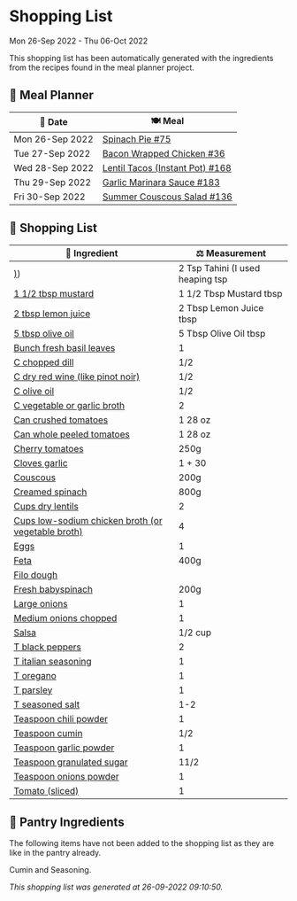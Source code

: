# Shopping List

Mon 26-Sep 2022 - Thu 06-Oct 2022

This shopping list has been automatically generated with the ingredients from the recipes found in the meal planner project.

## 📅 Meal Planner

|📅 Date| 🍽️ Meal|
|----|----|
|Mon 26-Sep 2022|[Spinach Pie #75](https://github.com/bryanbr23/Recipes/issues/75)|
|Tue 27-Sep 2022|[Bacon Wrapped Chicken #36](https://github.com/bryanbr23/Recipes/issues/36)|
|Wed 28-Sep 2022|[Lentil Tacos (Instant Pot) #168](https://github.com/bryanbr23/Recipes/issues/168)|
|Thu 29-Sep 2022|[Garlic Marinara Sauce #183](https://github.com/bryanbr23/Recipes/issues/183)|
|Fri 30-Sep 2022|[Summer Couscous Salad #136](https://github.com/bryanbr23/Recipes/issues/136)|

## 🛒 Shopping List

| 🍌 Ingredient| ⚖️ Measurement|
|----------|-----------|
|[)](https://www.sainsburys.co.uk/gol-ui/SearchResults/))|2 Tsp Tahini (I used heaping tsp|
|[1 1/2 tbsp mustard](https://www.sainsburys.co.uk/gol-ui/SearchResults/1%201/2%20tbsp%20mustard)|1 1/2 Tbsp Mustard tbsp|
|[2 tbsp lemon juice](https://www.sainsburys.co.uk/gol-ui/SearchResults/2%20tbsp%20lemon%20juice)|2 Tbsp Lemon Juice tbsp|
|[5 tbsp olive oil](https://www.sainsburys.co.uk/gol-ui/SearchResults/5%20tbsp%20olive%20oil)|5 Tbsp Olive Oil tbsp|
|[Bunch fresh basil leaves](https://www.sainsburys.co.uk/gol-ui/SearchResults/Bunch%20fresh%20basil%20leaves)|1|
|[C chopped dill](https://www.sainsburys.co.uk/gol-ui/SearchResults/C%20chopped%20dill)|1/2|
|[C dry red wine (like pinot noir)](https://www.sainsburys.co.uk/gol-ui/SearchResults/C%20dry%20red%20wine%20(like%20pinot%20noir))|1/2|
|[C olive oil](https://www.sainsburys.co.uk/gol-ui/SearchResults/C%20olive%20oil)|1/2|
|[C vegetable or garlic broth](https://www.sainsburys.co.uk/gol-ui/SearchResults/C%20vegetable%20or%20garlic%20broth)|2|
|[Can crushed tomatoes](https://www.sainsburys.co.uk/gol-ui/SearchResults/Can%20crushed%20tomatoes)|1 28 oz|
|[Can whole peeled tomatoes](https://www.sainsburys.co.uk/gol-ui/SearchResults/Can%20whole%20peeled%20tomatoes)|1 28 oz|
|[Cherry tomatoes](https://www.sainsburys.co.uk/gol-ui/SearchResults/Cherry%20tomatoes)|250g|
|[Cloves garlic](https://www.sainsburys.co.uk/gol-ui/SearchResults/Cloves%20garlic)|1 + 30|
|[Couscous](https://www.sainsburys.co.uk/gol-ui/SearchResults/Couscous)|200g|
|[Creamed spinach](https://www.sainsburys.co.uk/gol-ui/SearchResults/Creamed%20spinach)|800g|
|[Cups dry lentils](https://www.sainsburys.co.uk/gol-ui/SearchResults/Cups%20dry%20lentils)|2|
|[Cups low-sodium chicken broth (or vegetable broth)](https://www.sainsburys.co.uk/gol-ui/SearchResults/Cups%20low-sodium%20chicken%20broth%20(or%20vegetable%20broth))|4|
|[Eggs](https://www.sainsburys.co.uk/gol-ui/SearchResults/Eggs)|1|
|[Feta](https://www.sainsburys.co.uk/gol-ui/SearchResults/Feta)|400g|
|[Filo dough](https://www.sainsburys.co.uk/gol-ui/SearchResults/Filo%20dough)||
|[Fresh babyspinach](https://www.sainsburys.co.uk/gol-ui/SearchResults/Fresh%20babyspinach)|200g|
|[Large onions](https://www.sainsburys.co.uk/gol-ui/SearchResults/Large%20onions)|1|
|[Medium onions chopped](https://www.sainsburys.co.uk/gol-ui/SearchResults/Medium%20onions%20chopped)|1|
|[Salsa](https://www.sainsburys.co.uk/gol-ui/SearchResults/Salsa)|1/2 cup|
|[T black peppers](https://www.sainsburys.co.uk/gol-ui/SearchResults/T%20black%20peppers)|2|
|[T italian seasoning](https://www.sainsburys.co.uk/gol-ui/SearchResults/T%20italian%20seasoning)|1|
|[T oregano](https://www.sainsburys.co.uk/gol-ui/SearchResults/T%20oregano)|1|
|[T parsley](https://www.sainsburys.co.uk/gol-ui/SearchResults/T%20parsley)|1|
|[T seasoned salt](https://www.sainsburys.co.uk/gol-ui/SearchResults/T%20seasoned%20salt)|1-2|
|[Teaspoon chili powder](https://www.sainsburys.co.uk/gol-ui/SearchResults/Teaspoon%20chili%20powder)|1|
|[Teaspoon cumin](https://www.sainsburys.co.uk/gol-ui/SearchResults/Teaspoon%20cumin)|1/2|
|[Teaspoon garlic powder](https://www.sainsburys.co.uk/gol-ui/SearchResults/Teaspoon%20garlic%20powder)|1|
|[Teaspoon granulated sugar](https://www.sainsburys.co.uk/gol-ui/SearchResults/Teaspoon%20granulated%20sugar)|11/2|
|[Teaspoon onions powder](https://www.sainsburys.co.uk/gol-ui/SearchResults/Teaspoon%20onions%20powder)|1|
|[Tomato (sliced)](https://www.sainsburys.co.uk/gol-ui/SearchResults/Tomato%20(sliced))|1|

## 🏪 Pantry Ingredients

The following items have not been added to the shopping list as they are like in the pantry already.

Cumin and Seasoning.


_This shopping list was generated at 26-09-2022 09:10:50._
